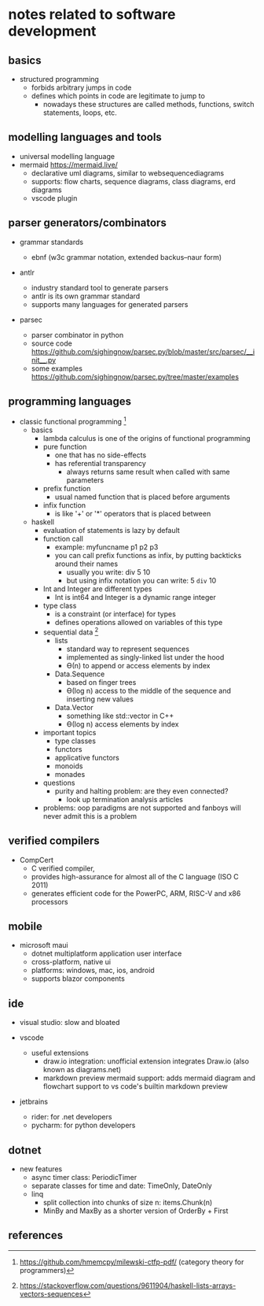 # notes related to software development

## basics

- structured programming
  - forbids arbitrary jumps in code
  - defines which points in code are legitimate to jump to
    - nowadays these structures are called methods, functions, switch statements, loops, etc.


## modelling languages and tools

- universal modelling language
- mermaid https://mermaid.live/
  - declarative uml diagrams, similar to websequencediagrams
  - supports: flow charts, sequence diagrams, class diagrams, erd diagrams
  - vscode plugin


## parser generators/combinators

- grammar standards
  - ebnf (w3c grammar notation, extended backus–naur form)

- antlr
  - industry standard tool to generate parsers
  - antlr is its own grammar standard
  - supports many languages for generated parsers

- parsec
  - parser combinator in python
  - source code https://github.com/sighingnow/parsec.py/blob/master/src/parsec/__init__.py
  - some examples https://github.com/sighingnow/parsec.py/tree/master/examples


## programming languages

- classic functional programming [^1]
  - basics
    - lambda calculus is one of the origins of functional programming
    - pure function
      - one that has no side-effects
      - has referential transparency
        - always returns same result when called with same parameters
    - prefix function
      - usual named function that is placed before arguments
    - infix function
      - is like '+' or '*' operators that is placed between 
  - haskell
    - evaluation of statements is lazy by default
    - function call
      - example: myfuncname p1 p2 p3
      - you can call prefix functions as infix, by putting backticks around their names
        - usually you write: div 5 10
        - but using infix notation you can write: 5 `div` 10
    - Int and Integer are different types
      - Int is int64 and Integer is a dynamic range integer
    - type class
      - is a constraint (or interface) for types
      - defines operations allowed on variables of this type
    - sequential data [^2]
      - lists
        - standard way to represent sequences
        - implemented as singly-linked list under the hood
        - ϴ(n) to append or access elements by index
      - Data.Sequence 
        - based on finger trees
        - ϴ(log n) access to the middle of the sequence and inserting new values
      - Data.Vector
        - something like std::vector in C++
        - ϴ(log n) access elements by index
    - important topics
      - type classes
      - functors
      - applicative functors
      - monoids
      - monades
    - questions
      - purity and halting problem: are they even connected?
        - look up termination analysis articles
    - problems: oop paradigms are not supported and fanboys will never admit this is a problem


## verified compilers

- CompCert 
  - C verified compiler, 
  - provides high-assurance for almost all of the C language (ISO C 2011)
  - generates efficient code for the PowerPC, ARM, RISC-V and x86 processors


## mobile

- microsoft maui
  - dotnet multiplatform application user interface
  - cross-platform, native ui
  - platforms: windows, mac, ios, android
  - supports blazor components


## ide

- visual studio: slow and bloated
- vscode
  - useful extensions
    - draw.io integration: unofficial extension integrates Draw.io (also known as diagrams.net)
    - markdown preview mermaid support: adds mermaid diagram and flowchart support to vs code's builtin markdown preview

- jetbrains
  - rider: for .net developers
  - pycharm: for python developers


## dotnet

- new features
  - async timer class: PeriodicTimer
  - separate classes for time and date: TimeOnly, DateOnly
  - linq
    - split collection into chunks of size n: items.Chunk(n)
    - MinBy and MaxBy as a shorter version of OrderBy + First


## references

[^1]: https://github.com/hmemcpy/milewski-ctfp-pdf/ (category theory for programmers)
[^2]: https://stackoverflow.com/questions/9611904/haskell-lists-arrays-vectors-sequences
